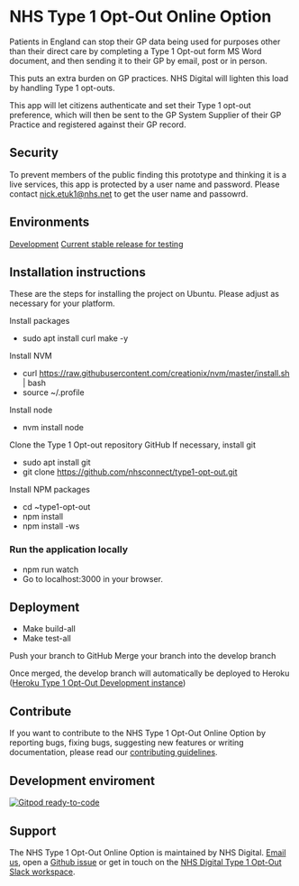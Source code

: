 # NHS Type 1 Opt-Out Online Option

Patients in England can stop their GP data being used for purposes other than their direct care by completing a Type 1 Opt-out form MS Word document, and then sending it to their GP by email, post or in person.

This puts an extra burden on GP practices. NHS Digital will lighten this load by handling Type 1 opt-outs.

This app will let citizens authenticate and set their Type 1 opt-out preference, which will then be sent to the GP System Supplier of their GP Practice and registered against their GP record.

## Security

To prevent members of the public finding this prototype and thinking it is a live services, this app is protected by a user name and password. Please contact nick.etuk1@nhs.net to get the user name and passowrd.

## Environments

<a href="https://type1-opt-out-develop.herokuapp.com/">Development</a>
<a href="https://type1-opt-out-release-1.herokuapp.com/">Current stable release for testing</a>

## Installation instructions
These are the steps for installing the project on Ubuntu. Please adjust as necessary for your platform.

Install packages
- sudo apt install curl make -y

Install NVM
- curl https://raw.githubusercontent.com/creationix/nvm/master/install.sh | bash 
- source ~/.profile  

Install node
- nvm install node

Clone the Type 1 Opt-out repository GitHub
If necessary, install git
- sudo apt install git
- git clone https://github.com/nhsconnect/type1-opt-out.git

Install NPM packages
- cd ~type1-opt-out
- npm install
- npm install -ws

### Run the application locally

- npm run watch
- Go to localhost:3000 in your browser.

## Deployment

- Make build-all
- Make test-all

Push your branch to GitHub
Merge your branch into the develop branch

Once merged, the develop branch will automatically be deployed to Heroku (<a href="https://type1-opt-out-develop.herokuapp.com/">Heroku Type 1 Opt-Out Development instance</a>)

## Contribute

If you want to contribute to the NHS Type 1 Opt-Out Online Option by reporting bugs, fixing bugs, suggesting new features or writing documentation, please read our [contributing guidelines](CONTRIBUTING.md).

## Development enviroment

[![Gitpod ready-to-code](https://img.shields.io/badge/Gitpod-ready--to--code-blue?logo=gitpod)](https://github.com/nhsconnect/type1-opt-out)

## Support

The NHS Type 1 Opt-Out Online Option is maintained by NHS Digital. [Email us](mailto:nick.etuk1@nhs.net), open a [Github issue](https://github.com/nhsconnect/type1-opt-out/issues/new) or get in touch on the [NHS Digital Type 1 Opt-Out Slack workspace](https://join.slack.com/t/nhs-service-manual/shared_invite/enQtNTIyOTEyNjU3NDkyLTk4NDQ3YzkwYzk1Njk5YjAxYTI5YTVkZmUxMGQ0ZjA3NjMyM2ZkNjBlMWMxODVjZjYzNzg1ZmU4MWY1NmE2YzE).
